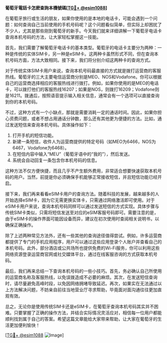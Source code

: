 **葡萄牙電話卡怎麽查詢本機號碼[[TG💪+ @esim1088](https://t.me/s/esim1088)]**

在葡萄牙旅行或生活的朋友，如果你使用的是本地的电话卡，可能会遇到一个问题：如何查询自己当前使用的手机号码呢？这个问题看似简单，但实际上却困扰了不少人，尤其是那些刚到葡萄牙的新手。今天我们就来详细讲解一下葡萄牙电话卡查询本机号码的方法，让大家轻松掌握这一技能。

首先，我们需要了解葡萄牙电话卡的基本类型。葡萄牙的电话卡主要分为两种：一种是传统的实体SIM卡，另一种是eSIM卡。这两种卡虽然形式不同，但在查询本机号码方面，方法大致相同。接下来，我们将分别介绍这两种卡的查询方式。

对于传统实体SIM卡用户来说，查询本机号码最直接的方式就是拨打运营商的客服热线。葡萄牙的三大主要电信运营商分别是MEO、NOS和Vodafone。你可以根据自己的运营商选择相应的客服热线进行拨打。例如，如果你使用的是MEO的电话卡，可以拨打他们的客服热线16207；如果是NOS，则拨打16209；Vodafone则是16211。拨通后，按照语音提示输入相关信息，通常会有一个选项可以直接查询到你的本机号码。

不过，这种方式有一个小缺点，那就是需要消耗一定的通话时间。因此，如果你担心资费问题，或者不想占用通话分钟数，那么还有其他更为便捷的方法。比如，通过发送短信来查询本机号码。具体操作如下：

1. 打开手机的短信功能。
2. 新建一条短信，收件人为运营商提供的特定号码（如MEO为6466，NOS为6467，Vodafone为6468）。
3. 在短信内容中输入“MEU”（葡萄牙语中的“我的”），然后发送。
4. 系统会自动回复一条包含你本机号码的信息。

这种方法不仅方便快捷，而且几乎不产生额外费用，非常适合想要快速获取本机号码的用户。当然，前提是你必须确保手机能够正常接收短信，并且短信功能已经开启。

接下来，我们再来看看eSIM卡用户的查询方法。随着科技的发展，越来越多的人开始选择eSIM卡，因为它无需更换实体卡，只需通过网络激活即可使用。对于eSIM卡用户来说，查询本机号码同样可以通过发送短信的方式实现。具体步骤与传统SIM卡类似，只需将短信发送至对应的eSIM客服号码即可。需要注意的是，由于eSIM卡的操作界面可能因设备而异，建议在初次使用时查阅相关说明书，以确保正确操作。

除了上述两种常见方法外，还有一些其他的查询途径值得尝试。例如，许多运营商都提供了专门的手机应用程序，用户可以通过这些应用登录个人账户并查看自己的本机号码。此外，部分酒店或公共场所也提供免费的Wi-Fi服务，你可以利用这些网络资源登录运营商官网或社交媒体平台，通过在线客服咨询的方式获取本机号码。

最后，我们再来总结一下查询本机号码的一些小技巧。首先，务必确认自己所使用的运营商名称及客服热线，以免误拨造成不必要的麻烦。其次，在发送短信查询时，请尽量避免高峰时段，以免因网络拥堵导致延迟。再次，如果实在无法通过以上方法解决问题，不妨亲自前往当地营业厅寻求帮助，毕竟面对面沟通往往更加直观有效。

总之，无论你是使用传统SIM卡还是eSIM卡，在葡萄牙查询本机号码其实并不困难。只要掌握了正确的操作方法，并结合实际情况灵活应对，相信每一位用户都能顺利找到属于自己的答案。希望这篇文章能给大家带来帮助，让大家在葡萄牙的生活更加便利愉快！

[[TG💪+ @esim1088](https://t.me/s/esim1088) ![Image](https://i.postimg.cc/4NQfJmqS/Snipaste-2025-05-13-00-14-12.png)]